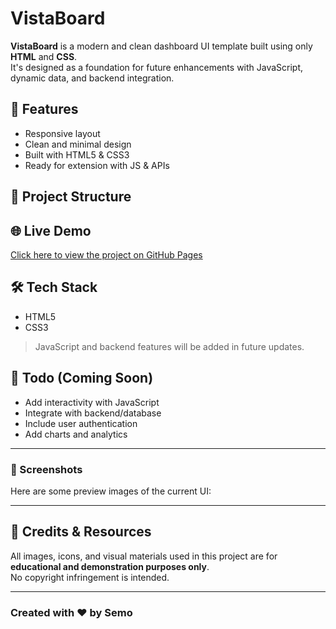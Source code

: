 # VistaBoard

**VistaBoard** is a modern and clean dashboard UI template built using only **HTML** and **CSS**.  
It's designed as a foundation for future enhancements with JavaScript, dynamic data, and backend integration.

## 🚀 Features

- Responsive layout
- Clean and minimal design
- Built with HTML5 & CSS3
- Ready for extension with JS & APIs

## 📁 Project Structure


## 🌐 Live Demo

[Click here to view the project on GitHub Pages](https://eslam-al-dabawi.github.io/vista-board/)

## 🛠️ Tech Stack

- HTML5
- CSS3

> JavaScript and backend features will be added in future updates.

## 📌 Todo (Coming Soon)

- Add interactivity with JavaScript
- Integrate with backend/database
- Include user authentication
- Add charts and analytics

---

### 📸 Screenshots

Here are some preview images of the current UI:

<!-- ![Dashboard Overview](assets/screenshots/dashboard-overview.png)  
*Dashboard main layout*

![Sidebar Menu](assets/screenshots/sidebar.png)  
*Sidebar and navigation* -->

---

## 🙏 Credits & Resources

All images, icons, and visual materials used in this project are for **educational and demonstration purposes only**.  
No copyright infringement is intended.

---

### Created with ❤️ by Semo 
